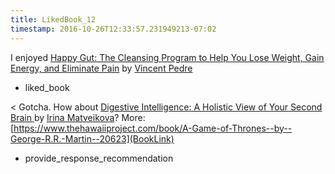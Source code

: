 ```yaml
---
title: LikedBook_12
timestamp: 2016-10-26T12:33:57.231949213-07:02
---
```


I enjoyed [Happy Gut: The Cleansing Program to Help You Lose Weight, Gain Energy, and Eliminate Pain](BookTitle) by [Vincent Pedre](AuthorName)
* liked_book

< Gotcha. How about [Digestive Intelligence: A Holistic View of Your Second Brain ](BookTitle) by [Irina Matveikova](AuthorName)? More: [https://www.thehawaiiproject.com/book/A-Game-of-Thrones--by--George-R.R.-Martin--20623](BookLink)
* provide_response_recommendation
